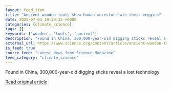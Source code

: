 ```yaml
---
layout: feed_item
title: "Ancient wooden tools show human ancestors ate their veggies"
date: 2025-07-03 19:20:33 +0000
categories: [climate_science]
tags: []
keywords: ['wooden', 'tools', 'ancient']
description: "Found in China, 300,000-year-old digging sticks reveal a lost technology"
external_url: https://www.science.org/content/article/ancient-wooden-tools-show-human-ancestors-ate-their-veggies
is_feed: true
source_feed: "Latest News from Science Magazine"
feed_category: "climate_science"
---
```


Found in China, 300,000-year-old digging sticks reveal a lost technology

[Read original article](https://www.science.org/content/article/ancient-wooden-tools-show-human-ancestors-ate-their-veggies)
